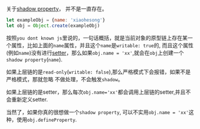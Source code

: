 关于[shadow property](https://github.com/getify/You-Dont-Know-JS/blob/master/this%20%26%20object%20prototypes/ch5.md#setting--shadowing-properties)， 并不是一直存在。

```javascript
let exampleObj = {name: 'xiaohesong'}
let obj = Object.create(exampleObj)
```

按照`you dont known js`里说的，一句话概括，就是当前对象的原型链上存在某一个属性，比如上面的`name`属性，并且这个`name`是`writable: true`的, 而且这个属性(例如`name`)没有进行[setter](https://github.com/getify/You-Dont-Know-JS/blob/master/this%20%26%20object%20prototypes/ch3.md#getters--setters)，那么如果`obj.name = 'xx'`,就会在`obj`上创建一个`shadow property`(`name`).

如果上层链的是`read-only`(`writable: false`),那么严格模式下会报错，如果不是严格模式，那就忽略 不做处理，不会触发`shadow`。

如果上层链的是setter，那么每次`obj.name='xx'`都会调用上层链的setter,并且不会重新定义setter.

当然了，如果你真的很想做一个`shadow property`, 可以不实用`obj.name = 'xx'`这种，使用`obj.defineProperty`.
